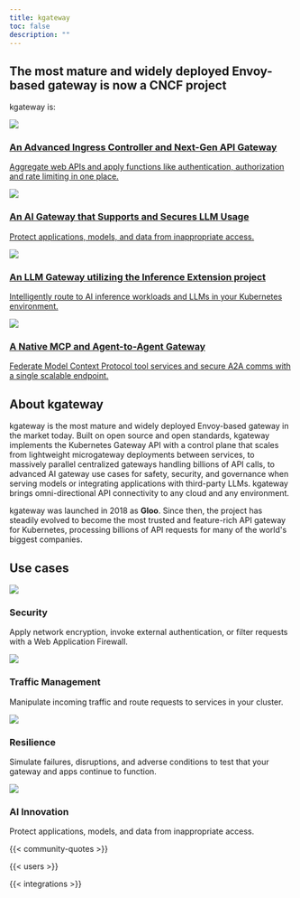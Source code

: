 ```yaml
---
title: kgateway
toc: false
description: ""
---
```



<section class="bg-primary-bg text-white pt-[7.875rem] pb-40 bg-[url(/hero-background.svg)] bg-center bg-no-repeat bg-[length:61.85319rem_60.14119rem] lg:bg-auto">
  <div class="py-8 lg:py-16 flex items-center px-6">
    <div class="text-center mx-auto inline-block">
      <h1 class="text-3xl/tight lg:text-6xl/tight max-w-4xl font-bold mt-6 mx-auto font-heading">The most mature and widely deployed Envoy-based gateway is now a CNCF project</h1>
      <p class="text-2xl lg:text-4xl max-w-4xl font-semibold mt-6 lg:mt-16 mx-auto font-heading">kgateway is:</h2>
    </div>
  </div>

  <div class="flex gap-8 flex-wrap justify-center px-8 md:px-12 xl:px-25">
    <div class="flex gap-8 flex-wrap w-full md:w-auto">
      <a href="/docs/about/overview" class="flex md:flex-col items-start bg-card-bg px-4 py-[3.75rem] gap-[1.6875rem] md:gap-[3.125rem] w-full md:w-[17.875rem] min-h-[7.4375rem] md:min-h-[25rem] flex-wrap justify-center rounded-xl">
        <div class="flex flex-row md:flex-col gap-8 justify-center items-center">
          <img src="/feature-api-gateway.svg" />
          <h3 class="font-semibold text-[1.25rem] md:text-[1.5625rem] leading-[1.71875rem] text-primary-text font-heading text-center min-h-16">An Advanced Ingress Controller and Next-Gen API Gateway</h3>
        </div>
        <p class="text-primary-text text-center px-4 md:min-h-24">Aggregate web APIs and apply functions like authentication, authorization and rate limiting in one place.</p>
      </a>
      <a href="/docs/ai/" class="flex md:flex-col items-start bg-card-bg px-4 py-[3.75rem] gap-[1.6875rem] md:gap-[3.125rem] w-full md:w-[17.875rem] min-h-[7.4375rem] md:min-h-[25rem] flex-wrap justify-center rounded-xl">
        <div class="flex flex-row md:flex-col gap-8 justify-center items-center">
          <img src="/use-case-ai.svg" />
          <h3 class="font-semibold text-[1.25rem] md:text-[1.5625rem] leading-[1.71875rem] text-primary-text font-heading text-center min-h-16">An AI Gateway that Supports and Secures LLM Usage</h3>
        </div>
        <p class="text-primary-text text-center px-4 md:min-h-24">Protect applications, models, and data from inappropriate access.</p>
      </a>
    </div>
    <div class="flex gap-8 flex-wrap w-full md:w-auto">
      <a href="/docs/integrations/inference-extension/" class="flex md:flex-col items-start bg-card-bg px-4 py-[3.75rem] gap-[1.6875rem] md:gap-[3.125rem] w-full md:w-[17.875rem] min-h-[7.4375rem] md:min-h-[25rem] flex-wrap justify-center rounded-xl">
        <div class="flex flex-row md:flex-col gap-8 justify-center items-center">
          <img src="/feature-ingress.svg" />
          <h3 class="font-semibold text-[1.25rem] md:text-[1.5625rem] leading-[1.71875rem] text-primary-text font-heading text-center min-h-16">An LLM Gateway utilizing the Inference Extension project</h3>
        </div>
        <p class="text-primary-text text-center px-4 md:min-h-24">Intelligently route to AI inference workloads and LLMs in your Kubernetes environment.</p>
      </a>
      <a href="/docs/mcp" class="flex md:flex-col items-start bg-card-bg px-4 py-[3.75rem] gap-[1.6875rem] md:gap-[3.125rem] w-full md:w-[17.875rem] min-h-[7.4375rem] md:min-h-[25rem] flex-wrap justify-center rounded-xl">
        <div class="flex flex-row md:flex-col gap-8 justify-center items-center">
          <img src="/feature-mcp.svg" />
          <h3 class="font-semibold text-[1.25rem] md:text-[1.5625rem] leading-[1.71875rem] text-primary-text font-heading text-center min-h-16">A Native MCP and Agent-to-Agent Gateway</h3>
        </div>
        <p class="text-primary-text text-center px-4 md:min-h-24">Federate Model Context Protocol tool services and secure A2A comms with a single scalable endpoint.</p>
      </a>
    </div>
  </div>  
</section>

<section id="about" class="py-[4.375rem] md:py-50 px-4 md:px-12 xl:px-25 bg-card-bg">
 <div class="flex flex-col gap-[3.125rem] md:gap-[6.94rem] items-center">
  <h2 class="text-primary-text text-[2.5rem] leading-[2.75rem] font-semibold font-heading tracking-tight">
      About kgateway
    </h2>
    <div class="flex gap-8 flex-wrap justify-center text-l lg:text-xl px-4">
      <p class="text-primary-text max-w-4xl mx-auto">kgateway is the most mature and widely deployed Envoy-based gateway in the market today. Built on open source and open standards, kgateway implements the Kubernetes Gateway API with a control plane that scales from lightweight microgateway deployments between services, to massively parallel centralized gateways handling billions of API calls, to advanced AI gateway use cases for safety, security, and governance when serving models or integrating applications with third-party LLMs. kgateway brings omni-directional API connectivity to any cloud and any environment.</p>
      <p class="text-primary-text max-w-4xl mx-auto">kgateway was launched in 2018 as <b>Gloo</b>. Since then, the project has steadily evolved to become the most trusted and feature-rich API gateway for Kubernetes, processing billions of API requests for many of the world's biggest companies.</p>
    </div>
  </div>
</section>


<section id="use-cases" class="py-[4.375rem] md:py-50 px-4 md:px-12 xl:px-25 flex flex-col gap-[3.125rem] md:gap-[6.94rem] items-center max-w-[1440px] mx-auto">
  <h2 class="text-primary-text text-[2.5rem] leading-[2.75rem] font-semibold font-heading tracking-tight">
    Use cases
  </h2>
  <div class="flex gap-8 flex-wrap justify-center">
    <div class="flex gap-8 flex-wrap w-full md:w-auto">
      <div class="flex md:flex-col items-center bg-card-bg px-4 py-[3.75rem] gap-[1.6875rem] md:gap-[3.125rem] w-full md:w-[17.875rem] min-h-[7.4375rem] md:min-h-[25rem] flex-wrap justify-center rounded-xl">
        <div class="flex flex-row md:flex-col gap-8 justify-center items-center">
          <img src="/use-case-security.svg" />
          <h3 class="font-semibold text-[1.25rem] md:text-[1.5625rem] leading-[1.71875rem] text-primary-text font-heading">Security</h3>
        </div>
        <p class="text-primary-text text-center">Apply network encryption, invoke external authentication, or filter requests with a Web Application Firewall.</p>
      </div>
      <div class="flex md:flex-col items-center bg-card-bg px-4 py-[3.75rem] gap-[1.6875rem] md:gap-[3.125rem] w-full md:w-[17.875rem] min-h-[7.4375rem] md:min-h-[25rem] flex-wrap justify-center rounded-xl">
        <div class="flex flex-row md:flex-col gap-8 justify-center items-center">
          <img src="/use-case-traffic.svg" />
          <h3 class="font-semibold text-[1.25rem] md:text-[1.5625rem] leading-[1.71875rem] text-primary-text font-heading">Traffic Management</h3>
        </div>
        <p class="text-primary-text text-center">Manipulate incoming traffic and route requests to services in your cluster.</p>
      </div>
    </div>
    <div class="flex gap-8 flex-wrap w-full md:w-auto">
      <div class="flex md:flex-col items-center bg-card-bg px-4 py-[3.75rem] gap-[1.6875rem] md:gap-[3.125rem] w-full md:w-[17.875rem] min-h-[7.4375rem] md:min-h-[25rem] flex-wrap justify-center rounded-xl">
        <div class="flex flex-row md:flex-col gap-8 justify-center items-center">
          <img src="/use-case-resilience.svg" />
          <h3 class="font-semibold text-[1.25rem] md:text-[1.5625rem] leading-[1.71875rem] text-primary-text font-heading">Resilience</h3>
        </div>
        <p class="text-primary-text text-center">Simulate failures, disruptions, and adverse conditions to test that your gateway and apps continue to function.</p>
      </div>
      <div class="flex md:flex-col items-center bg-card-bg px-4 py-[3.75rem] gap-[1.6875rem] md:gap-[3.125rem] w-full md:w-[17.875rem] min-h-[7.4375rem] md:min-h-[25rem] flex-wrap justify-center rounded-xl">
        <div class="flex flex-row md:flex-col gap-8 justify-center items-center">
          <img src="/use-case-ai.svg" />
          <h3 class="font-semibold text-[1.25rem] md:text-[1.5625rem] leading-[1.71875rem] text-primary-text font-heading">AI Innovation</h3>
        </div>
        <p class="text-primary-text text-center">Protect applications, models, and data from inappropriate access.</p>
      </div>
    </div>
  </div>
</section>

{{< community-quotes >}}

{{< users >}}

{{< integrations >}}